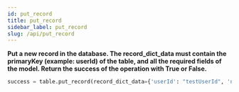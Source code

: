 ```yaml
---
id: put_record
title: put_record
sidebar_label: put_record
slug: /api/put_record
---
```


**Put a new record in the database. The record_dict_data must contain the primaryKey (example: userId) of the table, 
and all the required fields of the model. Return the success of the operation with True or False.**

```python
success = table.put_record(record_dict_data={'userId': "testUserId", 'name': 'John'})
```

